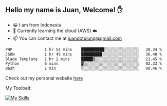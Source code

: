 ## Hello my name is Juan, Welcome! ✋

- 😀 I am from Indonesia
- 📖 Currently learning the cloud (AWS) ☁️
- 📫 You can contact me at juandotulung@gmail.com

<!--START_SECTION:waka-->

```txt
PHP              1 hr 54 mins    ██████████░░░░░░░░░░░░░░░   39.34 %
JSON             1 hr 45 mins    █████████░░░░░░░░░░░░░░░░   36.40 %
Blade Template   1 hr 2 mins     █████▒░░░░░░░░░░░░░░░░░░░   21.45 %
Python           6 mins          ▓░░░░░░░░░░░░░░░░░░░░░░░░   02.33 %
Bash             1 min           ░░░░░░░░░░░░░░░░░░░░░░░░░   00.46 %
```

<!--END_SECTION:waka-->

Check out my personal website [here](https://juanchristian.com)

My Toolbelt:

[![My Skills](https://skillicons.dev/icons?i=go,js,ts,nodejs,express,react,nextjs,vue,tailwind,vite,html,css,python,php,aws,bash,linux,postgres,mysql,redis,kafka,docker,vercel,netlify,vscode,figma)](https://skillicons.dev)

